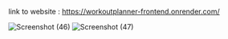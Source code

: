 link to website : https://workoutplanner-frontend.onrender.com/

![Screenshot (46)](https://github.com/zephanphilip/WorkoutPlanner/assets/133225359/41b25bb4-c364-495c-a138-46b794f29806)
![Screenshot (47)](https://github.com/zephanphilip/WorkoutPlanner/assets/133225359/1bc8d392-6d48-4b9e-b3b5-85fc2304b629)
